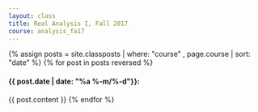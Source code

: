 ```yaml
---
layout: class
title: Real Analysis I, Fall 2017
course: analysis_fa17
---
```


{% assign posts = site.classposts | where: "course" , page.course | sort: "date" %}
{% for post in posts reversed %}
#### <a name="{{post.title}}"></a>{{ post.date | date: "%a %-m/%-d"}}:
{{ post.content }}
{% endfor %}
